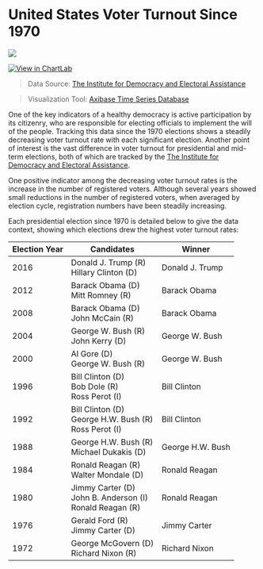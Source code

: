 United States Voter Turnout Since 1970
===

![](Images/vote1.png)

[![View in ChartLab](Images/button.png)](https://apps.axibase.com/chartlab/499e5c3b/#fullscreen)

> Data Source: [The Institute for Democracy and Electoral Assistance](http://www.idea.int/data-tools/question-countries-view/521/295/ctr)

> Visualization Tool: [Axibase Time Series Database](https://axibase.com/products/axibase-time-series-database/)

One of the key indicators of a healthy democracy is active participation by its citizenry, who are responsible for electing
officials to implement the will of the people. Tracking this data since the 1970 elections shows a steadily decreasing voter
turnout rate with each significant election. Another point of interest is the vast difference in voter turnout for presidential
and mid-term elections, both of which are tracked by the [The Institute for Democracy and Electoral Assistance](http://www.idea.int/about-us).

One positive indicator among the decreasing voter turnout rates is the increase in the number of registered voters. Although
several years showed small reductions in the number of registered voters, when averaged by election cycle, registration numbers
have been steadily increasing.

Each presidential election since 1970 is detailed below to give the data context, showing which elections drew the highest voter turnout
rates:

| Election Year | Candidates | Winner | 
|---------------|------------|--------|
| 2016 | Donald J. Trump (R) <br> Hillary Clinton (D) | Donald J. Trump |
| 2012 | Barack Obama (D) <br> Mitt Romney (R) | Barack Obama |
| 2008 | Barack Obama (D) <br> John McCain (R) | Barack Obama |
| 2004 | George W. Bush (R) <br> John Kerry (D) | George W. Bush |
| 2000 | Al Gore (D) <br> George W. Bush (R) | George W. Bush |
| 1996 | Bill Clinton (D) <br> Bob Dole (R) <br> Ross Perot (I) <br> | Bill Clinton |
| 1992 | Bill Clinton (D) <br> George H.W. Bush (R) <br> Ross Perot (I) <br> | Bill Clinton
| 1988 | George H.W. Bush (R) <br> Michael Dukakis (D) <br> | George H.W. Bush |
| 1984 | Ronald Reagan (R) <br> Walter Mondale (D) <br> | Ronald Reagan |
| 1980 | Jimmy Carter (D) <br> John B. Anderson (I) <br> Ronald Reagan (R) | Ronald Reagan |
| 1976 | Gerald Ford (R) <br> Jimmy Carter (D) <br> | Jimmy Carter |
| 1972 | George McGovern (D) <br> Richard Nixon (R) | Richard Nixon |

